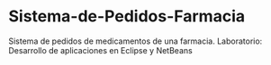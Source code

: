 # Sistema-de-Pedidos-Farmacia
Sistema de pedidos de medicamentos de una farmacia. Laboratorio: Desarrollo de aplicaciones en Eclipse y NetBeans
